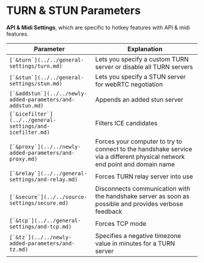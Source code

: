 # TURN & STUN Parameters

**API & Midi Settings**, which are specific to hotkey features with API & midi features.

| Parameter                                                     | Explanation                                                                                                                |
| ------------------------------------------------------------- | -------------------------------------------------------------------------------------------------------------------------- |
| ``[`&turn`](../../general-settings/turn.md)``                 | Lets you specify a custom TURN server or disable all TURN servers                                                          |
| ``[`&stun`](../../general-settings/stun.md)``                 | Lets you specify a STUN server for webRTC negotiation                                                                      |
| ``[`&addstun`](../../newly-added-parameters/and-addstun.md)`` | Appends an added stun server                                                                                               |
| ``[`&icefilter`](../../general-settings/and-icefilter.md)``   | Filters ICE candidates                                                                                                     |
| ``[`&proxy`](../../newly-added-parameters/and-proxy.md)``     | Forces your computer to try to connect to the handshake service via a different physical network end point and domain name |
| ``[`&relay`](../../general-settings/and-relay.md)``           | Forces TURN relay server into use                                                                                          |
| ``[`&secure`](../../source-settings/secure.md)``              | Disconnects communication with the handshake server as soon as possible and provides verbose feedback                      |
| ``[`&tcp`](../../general-settings/and-tcp.md)``               | Forces TCP mode                                                                                                            |
| ``[`&tz`](../../newly-added-parameters/and-tz.md)``           | Specifies a negative timezone value in minutes for a TURN server                                                           |
